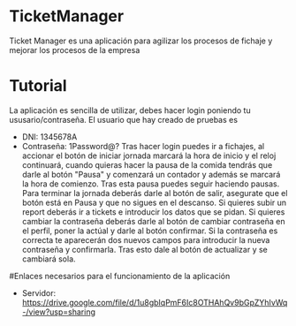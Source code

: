 # TicketManager
Ticket Manager es una aplicación para agilizar los procesos de fichaje y mejorar los procesos de la empresa
# Tutorial
La aplicación es sencilla de utilizar, debes hacer login poniendo tu ususario/contraseña. El usuario que hay creado de pruebas es 
- DNI: 1345678A
- Contraseña: 1Password@?
Tras hacer login puedes ir a fichajes, al accionar el botón de iniciar jornada marcará la hora de inicio y el reloj continuará, cuando quieras hacer la pausa de la comida tendrás que darle al botón "Pausa" y comenzará un contador y además se marcará la hora de comienzo. Tras esta pausa puedes seguir haciendo pausas. 
Para terminar la jornada deberás darle al botón de salir, asegurate que el botón está en Pausa y que no sigues en el descanso. 
Si quieres subir un report deberás ir a tickets e introducir los datos que se pidan.
Si quieres cambiar la contraseña deberás darle al botón de cambiar contraseña en el perfil, poner la actúal y darle al botón confirmar. Si la contraseña es correcta te aparecerán dos nuevos campos para introducir la nueva contraseña y confirmarla. Tras esto dale al botón de actualizar y se cambiará sola.

#Enlaces necesarios para el funcionamiento de la aplicación
- Servidor: https://drive.google.com/file/d/1u8gbIqPmF6Ic8OTHAhQv9bGpZYhIvWq-/view?usp=sharing
